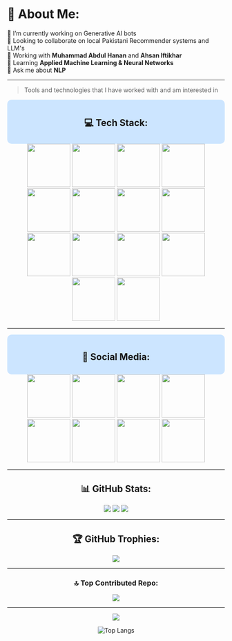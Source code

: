 # 💫 About Me:
🔭 I’m currently working on Generative AI bots   
👯 Looking to collaborate on local Pakistani Recommender systems and LLM's  
🤝 Working with **Muhammad Abdul Hanan** and **Ahsan Iftikhar**  
🌱 Learning **Applied Machine Learning & Neural Networks**  
💬 Ask me about **NLP**

---

> Tools and technologies that I have worked with and am interested in
<!--
<table>
  <tr>
    <td>
      <img src="https://techstack-generator.vercel.app/cpp-icon.svg" alt="C++" width="65" height="65" />
      <br>C++
    </td>
    <td>
      <img src="https://techstack-generator.vercel.app/mysql-icon.svg" alt="C++" width="65" height="65" />
      <br>MySQL
    </td>
    <td align="center" width="96">
        <img src="https://techstack-generator.vercel.app/js-icon.svg" alt="icon" width="65" height="65" />
      <br>Javascript
    </td>
    <td align="center" width="96">
      <a href="#macropower-tech">
        <img src="https://techstack-generator.vercel.app/python-icon.svg" alt="icon" width="65" height="65" />
      </a>
      <br>Python
    </td>
    <td align="center" width="96">
        <img src="https://techstack-generator.vercel.app/github-icon.svg" width="65" height="65" alt="GitHub" />
      <br>Github
    </td>
    <td align="center" width="96">
        <img src="https://skillicons.dev/icons?i=git" width="48" height="48" alt="Git" />
      <br>Git
    </td>
    <td align="center"  width="96">
        <img src="https://skillicons.dev/icons?i=gitlab" width="48" height="48" alt="GitLab" />
      <br>GitLab
    </td>
  </tr>
  <tr>
      <td align="center"  width="96">
          <img src="https://skillicons.dev/icons?i=html" width="48" height="48" alt="HTML" />
        <br>HTML
      </td>
      <td align="center" width="96">
          <img src="https://skillicons.dev/icons?i=css" width="48" height="48" alt="css" />
        <br>CSS
      </td>
      <td align="center"  width="96">
          <img src="https://skillicons.dev/icons?i=bootstrap" width="48" height="48" alt="bootstrap" />
        <br>Bootstrap
      </td>
      <td align="center" width="96">
          <img src="https://skillicons.dev/icons?i=postman" width="48" height="48" alt="Postman" />
        <br>Postman
      </td>
              <td align="center" width="96">
          <img src="https://skillicons.dev/icons?i=linux" width="48" height="48" alt="Linux" />
        <br>Linux
      </td>
        <td align="center" width="96">
          <img src="https://cdn.jsdelivr.net/gh/devicons/devicon/icons/tensorflow/tensorflow-original.svg" width="65" height="65" alt="TensorFlow" />
        <br>TensorFlow
      </td>
  </tr>
</table>
-->

<div align="center" style="background-color:#cce5ff; padding:10px; border-radius:10px;">
<h2>💻 Tech Stack:</h2>
</div>


<div align="center">
<!-- 1: JavaScript -->
<img src="https://user-images.githubusercontent.com/74038190/212257454-16e3712e-945a-4ca2-b238-408ad0bf87e6.gif" width="100">
<!-- 2: Python -->
<img src="https://user-images.githubusercontent.com/74038190/212257472-08e52665-c503-4bd9-aa20-f5a4dae769b5.gif" width="100">
<!-- 3: GitHub -->
<img src="https://user-images.githubusercontent.com/74038190/212257468-1e9a91f1-b626-4baa-b15d-5c385dfa7ed2.gif" width="100">
<!-- 4: VS Code -->
<img src="https://user-images.githubusercontent.com/74038190/212257465-7ce8d493-cac5-494e-982a-5a9deb852c4b.gif" width="100">
<!-- 5: ~Vim~ (Excluded) -->
<!-- 6: ~Node JS~ (Excluded) -->
<!-- 7: ~React~ (Excluded) -->
<!-- 8: Sublime -->
<img src="https://user-images.githubusercontent.com/74038190/212281756-450d3ffa-9335-4b98-a965-db8a18fee927.gif" width="100">
<!-- 9: Bootstrap -->
<img src="https://user-images.githubusercontent.com/74038190/212280805-9bcb336b-8c55-46a8-abf8-ff286ab55472.gif" width="100">
<!-- 10: ~Angular~ (Excluded) -->
<!-- 11: Android Studio -->
<img src="https://user-images.githubusercontent.com/74038190/212281763-e6ecd7ef-c4aa-45b6-a97c-f33f6bb592bd.gif" width="100">
<!-- 12: Git -->
<img src="https://user-images.githubusercontent.com/74038190/212281775-b468df30-4edc-4bf8-a4ee-f52e1aaddc86.gif" width="100">
<!-- 13, 14: ~Apple~ ~Express JS~ (Excluded) -->
<!-- 15: HTML5 -->
<img src="https://github.com/Anmol-Baranwal/Cool-GIFs-For-GitHub/assets/74038190/29fd6286-4e7b-4d6c-818f-c4765d5e39a9" width="100">
<!-- 16: CSS3 -->
<img src="https://github.com/Anmol-Baranwal/Cool-GIFs-For-GitHub/assets/74038190/67f477ed-6624-42da-99f0-1a7b1a16eecb" width="100">
<!-- 17: ~Firebase~ (Excluded) -->
<!-- 18: Ubuntu -->
<img src="https://github.com/Anmol-Baranwal/Cool-GIFs-For-GitHub/assets/74038190/3c16d4f2-b757-4c70-8f42-43d5dddd2c36" width="100">
<!-- 19: JetBrains -->
<img src="https://github.com/Anmol-Baranwal/Cool-GIFs-For-GitHub/assets/74038190/de038172-e903-4951-926c-755878deb0b4" width="100">
<img src="https://github.com/Anmol-Baranwal/Cool-GIFs-For-GitHub/assets/74038190/3fb2cdf6-8920-462e-87a4-95af376418aa" width="100">
<!-- 20: ~Weird leaf gif~ (Excluded) -->
<!-- 21: C -->
<img src="https://github.com/Anmol-Baranwal/Cool-GIFs-For-GitHub/assets/74038190/e0d299f2-767c-4c21-bd49-90f2a19f1a78" width="100">
</div>

---

<div align="center" style="background-color:#cce5ff; padding:10px; border-radius:10px;">
<h2>📱 Social Media:</h2>
</div>
<div align="center">
<img src="https://user-images.githubusercontent.com/74038190/235294007-de441046-823e-4eff-89bf-d4df52858b65.gif" width="100">
<img src="https://user-images.githubusercontent.com/74038190/235294008-ed8de58b-d4d0-4790-aa81-a39fdc8a1e50.gif" width="100">
<img src="https://user-images.githubusercontent.com/74038190/235294010-ec412ef5-e3da-4efa-b1d4-0ab4d4638755.gif" width="100">
<img src="https://user-images.githubusercontent.com/74038190/235294011-b8074c31-9097-4a65-a594-4151b58743a8.gif" width="100">
<img src="https://user-images.githubusercontent.com/74038190/235294012-0a55e343-37ad-4b0f-924f-c8431d9d2483.gif" width="100">
<img src="https://user-images.githubusercontent.com/74038190/235294013-a33e5c43-a01c-43f6-b44d-a406d8b4ab75.gif" width="100">
<img src="https://user-images.githubusercontent.com/74038190/235294015-47144047-25ab-417c-af1b-6746820a20ff.gif" width="100">
<img src="https://user-images.githubusercontent.com/74038190/235294019-40007353-6219-4ec5-b661-b3c35136dd0b.gif" width="100">

---

## 📊 GitHub Stats:

<p align="center">
<img src="https://github-readme-stats.vercel.app/api?username=Hamzaishappy786&theme=dark&hide_border=false&include_all_commits=true&count_private=true"/>
<img src="https://github-readme-streak-stats.herokuapp.com/?user=Hamzaishappy786&theme=dark&hide_border=false"/>
<img src="https://github-readme-stats.vercel.app/api/top-langs/?username=Hamzaishappy786&theme=dark&hide_border=false&include_all_commits=true&count_private=true&layout=compact"/>
</p>

---

## 🏆 GitHub Trophies:
<p align="center">
<img src="https://github-profile-trophy.vercel.app/?username=Hamzaishappy786&theme=radical&no-frame=false&no-bg=false&margin-w=4"/>
</p>

---

### 🔝 Top Contributed Repo:
<p align="center">
<img src="https://github-contributor-stats.vercel.app/api?username=Hamzaishappy786&limit=5&theme=dark&combine_all_yearly_contributions=true"/>
</p>

---

[![](https://visitcount.itsvg.in/api?id=Hamzaishappy786&icon=0&color=0)](https://visitcount.itsvg.in)

<!-- Proudly created with GPRM ( https://gprm.itsvg.in ) -->
![Top Langs](https://github-readme-stats.vercel.app/api/top-langs/?username=Hamzaishappy786&layout=compact)
